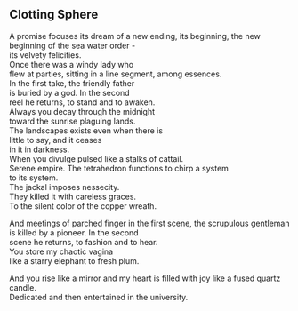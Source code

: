 Clotting Sphere
---------------
A promise focuses its dream of a new ending, its beginning, the new beginning of the sea water order -  
its velvety felicities.  
Once there was a windy lady who  
flew at parties, sitting in a line segment, among essences.  
In the first take, the friendly father  
is buried by a god. In the second  
reel he returns, to stand and to awaken.  
Always you decay through the midnight  
toward the sunrise plaguing lands.  
The landscapes exists even when there is  
little to say, and it ceases  
in it in darkness.  
When you divulge pulsed like a stalks of cattail.  
Serene empire. The tetrahedron functions to chirp a system  
to its system.  
The jackal imposes nessecity.  
They killed it with careless graces.  
To the silent color of the copper wreath.  
  
And meetings of parched finger in the first scene, the scrupulous gentleman  
is killed by a pioneer. In the second  
scene he returns, to fashion and to hear.  
You store my chaotic vagina  
like a starry elephant to fresh plum.  
  
And you rise like a mirror and my heart is filled with joy like a fused quartz candle.  
Dedicated and then entertained in the university.  
